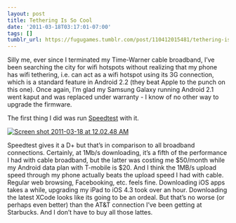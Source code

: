 ```yaml
---
layout: post
title: Tethering Is So Cool
date: '2011-03-18T03:17:01-07:00'
tags: []
tumblr_url: https://fugugames.tumblr.com/post/110412015481/tethering-is-so-cool
---
```

Silly me, ever since I terminated my Time-Warner cable broadband, I’ve been searching the city for wifi hotspots without realizing that my phone has wifi tethering, i.e. can act as a wifi hotspot using its 3G connection, which is a standard feature in Android 2.2 (they beat Apple to the punch on this one). Once again, I’m glad my Samsung Galaxy running Android 2.1 went kaput and was replaced under warranty - I know of no other way to upgrade the firmware.

The first thing I did was run [Speedtest](http://speedtest.net/) with it.

[![](http://itshardtofondlepenguins.com/wp-content/uploads/2011/03/Screen-shot-2011-03-18-at-12.02.48-AM.png "Screen shot 2011-03-18 at 12.02.48 AM")](http://itshardtofondlepenguins.com/wp-content/uploads/2011/03/Screen-shot-2011-03-18-at-12.02.48-AM.png)

Speedtest gives it a D+ but that’s in comparison to all broadband connections. Certainly, at 1Mb/s downloading, it’s a fifth of the performance I had with cable broadband, but the latter was costing me $50/month while my Android data plan with T-mobile is $20. And I think the 1MB/s upload speed through my phone actually beats the upload speed I had with cable. Regular web browsing, Facebooking, etc. feels fine. Downloading iOS apps takes a while, upgrading my iPad to iOS 4.3 took over an hour. Downloading the latest XCode looks like its going to be an ordeal. But that’s no worse (or perhaps even better) than the AT&T connection I’ve been getting at Starbucks. And I don’t have to buy all those lattes.


